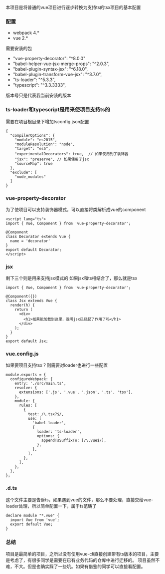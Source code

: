 本项目是将普通的vue项目进行逐步转换为支持ts的tsx项目的基本配置

### 配置
- webpack 4.*
- vue 2.*

需要安装的包
- "vue-property-decorator": "^8.0.0"
- "babel-helper-vue-jsx-merge-props": "^2.0.3",
- "babel-plugin-syntax-jsx": "^6.18.0",
- "babel-plugin-transform-vue-jsx": "^3.7.0",
- "ts-loader": "^5.3.3",
- "typescript": "^3.3.3333",

版本号只是代表我当前安装的版本


### ts-loader和typescript是用来使项目支持ts的
需要在项目根目录下增加tsconfig.json配置
```$xslt
{
  "compilerOptions": {
    "module": "es2015",
    "moduleResolution": "node",
    "target": "es5",
    "experimentalDecorators": true,  // 如果使用到了装饰器
    "jsx": "preserve", // 如果使用了jsx
    "sourceMap": true
  },
  "exclude": [
    "node_modules"
  ]
}
```

### vue-property-decorator
为了使项目可以支持装饰器模式，可以直接将类解析成vue的component
```$xslt
<script lang="ts">
import { Vue, Component } from 'vue-property-decorator';

@Component
class Decorator extends Vue {
  name = 'decorator'
}
export default Decorator;
</script>
```

### jsx
剩下三个则是用来支持jsx模式的
如果jsx和ts相结合了，那么就是tsx
```$xslt
import { Vue, Component } from 'vue-property-decorator';

@Component({})
class Jsx extends Vue {
  render(h) {
    return (
      <div>
        <h1>如果能加载到这里，说明jsx已经起了作用了吗</h1>
      </div>
    );
  }
}
export default Jsx;
```

### vue.config.js
如果要项目支持tsx？则需要对loader也进行一些配置
```$xslt
module.exports = {
  configureWebpack: {
    entry: './src/main.ts',
    resolve: {
      extensions: ['.js', '.vue', '.json', '.ts', 'tsx'],
    },
    module: {
      rules: [
        {
          test: /\.tsx?$/,
          use: [
            'babel-loader',
            {
              loader: 'ts-loader',
              options: {
                appendTsSuffixTo: [/\.vue$/],
              },
            },
          ],
        },
      ],
    },
  },
};
```

### .d.ts
这个文件主要是告诉ts，如果遇到vue的文件，那么不要处理，直接交给vue-loader处理，所以简单配置一下，属于ts范畴了
```$xslt
declare module "*.vue" {
  import Vue from 'vue';
  export default Vue;
}
```

### 总结
项目是最简单的项目，之所以没有使用vue-cli直接创建带有ts版本的项目，主要是考虑了，有很多同学是需要在已有业务代码的仓库中进行迁移的。
项目虽然不难，不大。但是也确实踩了一些坑。如果有借鉴的同学可以直接看配置。
